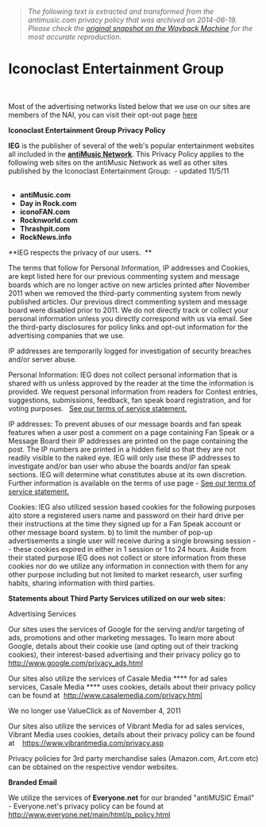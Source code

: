 > *The following text is extracted and transformed from the antimusic.com privacy policy that was archived on 2014-06-19. Please check the [original snapshot on the Wayback Machine](https://web.archive.org/web/20140619200017id_/http%3A//www.ieginc.com/privacy.html) for the most accurate reproduction.*

# Iconoclast Entertainment Group

 

Most of the advertising networks listed below that we use on our sites are members of the NAI, you can visit their opt-out page [here](http://www.networkadvertising.org/managing/opt_out.asp)

**Iconoclast Entertainment Group Privacy Policy**

**IEG** is the publisher of several of the web's popular entertainment websites all included in the **[antiMusic Network](http://www.iconofan.com/)**. This Privacy Policy applies to the following web sites on the antiMusic Network as well as other sites published by the Iconoclast Entertainment Group:  \- updated 11/5/11   
 

* **antiMusic.com**
* **Day in Rock.com**
* **iconoFAN.com**
* **Rocknworld.com**
* **Thrashpit.com**
* **RockNews.info**
 

**IEG respects the privacy of our users.  **

The terms that follow for Personal Information, IP addresses and Cookies, are kept listed here for our previous commenting system and message boards which are no longer active on new articles printed after November 2011 when we removed the third-party commenting system from newly published articles. Our previous direct commenting system and message board were disabled prior to 2011. We do not directly track or collect your personal information unless you directly correspond with us via email. See the third-party disclosures for policy links and opt-out information for the advertising companies that we use. 

IP addresses are temporarily logged for investigation of security breaches and/or server abuse. 

Personal Information: IEG does not collect personal information that is shared with us unless approved by the reader at the time the information is provided. We request personal information from readers for Contest entries, suggestions, submissions, feedback, fan speak board registration, and for voting purposes.   [See our terms of service statement.](https://web.archive.org/web/20140619200017id_/http%3A//www.ieginc.com/tos.html)

IP addresses: To prevent abuses of our message boards and fan speak features when a user post a comment on a page containing Fan Speak or a Message Board their IP addresses are printed on the page containing the post. The IP numbers are printed in a hidden field so that they are not readily visible to the naked eye. IEG will only use these IP addresses to investigate and/or ban user who abuse the boards and/or fan speak sections. IEG will determine what constitutes abuse at its own discretion. Further information is available on the terms of use page - [See our terms of service statement.](https://web.archive.org/web/20140619200017id_/http%3A//www.ieginc.com/tos.html)

Cookies: IEG also utilized session based cookies for the following purposes a)to store a registered users name and password on their hard drive per their instructions at the time they signed up for a Fan Speak account or other message board system. b) to limit the number of pop-up advertisements a single user will receive during a single browsing session -- these cookies expired in either in 1 session or 1 to 24 hours. Aside from their stated purpose IEG does not collect or store information from these cookies nor do we utilize any information in connection with them for any other purpose including but not limited to market research, user surfing habits, sharing information with third parties. 

**Statements about Third Party Services utilized on our web sites:**

Advertising Services

Our sites uses the services of Google for the serving and/or targeting of ads, promotions and other marketing messages. To learn more about Google, details about their cookie use (and opting out of their tracking cookies), their interest-based advertising and their privacy policy go to <http://www.google.com/privacy_ads.html>

Our sites also utilize the services of Casale Media **** for ad sales services, Casale Media **** uses cookies, details about their privacy policy can be found at  <http://www.casalemedia.com/privacy.html>

We no longer use ValueClick as of November 4, 2011 

Our sites also utilize the services of Vibrant Media for ad sales services,  Vibrant Media uses cookies, details about their privacy policy can be found at    <https://www.vibrantmedia.com/privacy.asp>

Privacy policies for 3rd party merchandise sales (Amazon.com, Art.com etc) can be obtained on the respective vendor websites. 

**Branded Email**

We utilize the services of **Everyone.net** for our branded "antiMUSIC Email" - Everyone.net's privacy policy can be found at  <http://www.everyone.net/main/html/p_policy.html>   
 
